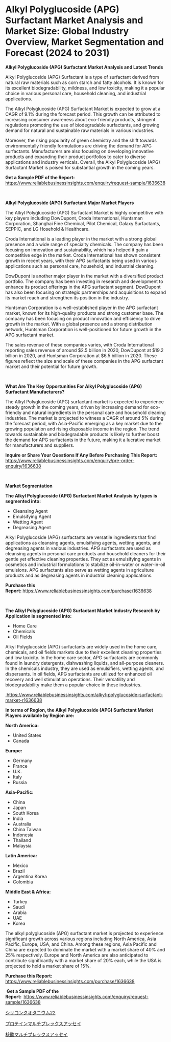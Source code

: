 <p><h1>Alkyl Polyglucoside (APG) Surfactant Market Analysis and Market Size: Global Industry Overview, Market Segmentation and Forecast (2024 to 2031)</h1></p><p><strong>Alkyl Polyglucoside (APG) Surfactant Market Analysis and Latest Trends</strong></p>
<p><p>Alkyl Polyglucoside (APG) Surfactant is a type of surfactant derived from natural raw materials such as corn starch and fatty alcohols. It is known for its excellent biodegradability, mildness, and low toxicity, making it a popular choice in various personal care, household cleaning, and industrial applications.</p><p>The Alkyl Polyglucoside (APG) Surfactant Market is expected to grow at a CAGR of 9.1% during the forecast period. This growth can be attributed to increasing consumer awareness about eco-friendly products, stringent regulations promoting the use of biodegradable surfactants, and growing demand for natural and sustainable raw materials in various industries. </p><p>Moreover, the rising popularity of green chemistry and the shift towards environmentally friendly formulations are driving the demand for APG surfactants. Manufacturers are also focusing on developing innovative products and expanding their product portfolios to cater to diverse applications and industry verticals. Overall, the Alkyl Polyglucoside (APG) Surfactant Market is poised for substantial growth in the coming years.</p></p>
<p><strong>Get a Sample PDF of the Report:&nbsp;</strong> <a href="https://www.reliablebusinessinsights.com/enquiry/request-sample/1636638">https://www.reliablebusinessinsights.com/enquiry/request-sample/1636638</a></p>
<p>&nbsp;</p>
<p><strong>Alkyl Polyglucoside (APG) Surfactant Major Market Players</strong></p>
<p><p>The Alkyl Polyglucoside (APG) Surfactant Market is highly competitive with key players including DowDupont, Croda International, Huntsman Corporation, Shanghai Fine Chemical, Pilot Chemical, Galaxy Surfactants, SEPPIC, and LG Hosehold & Healthcare.</p><p>Croda International is a leading player in the market with a strong global presence and a wide range of specialty chemicals. The company has been focusing on innovation and sustainability, which has helped it gain a competitive edge in the market. Croda International has shown consistent growth in recent years, with their APG surfactants being used in various applications such as personal care, household, and industrial cleaning.</p><p>DowDupont is another major player in the market with a diversified product portfolio. The company has been investing in research and development to enhance its product offerings in the APG surfactant segment. DowDupont has also been focusing on strategic partnerships and acquisitions to expand its market reach and strengthen its position in the industry.</p><p>Huntsman Corporation is a well-established player in the APG surfactant market, known for its high-quality products and strong customer base. The company has been focusing on product innovation and efficiency to drive growth in the market. With a global presence and a strong distribution network, Huntsman Corporation is well-positioned for future growth in the APG surfactant market.</p><p>The sales revenue of these companies varies, with Croda International reporting sales revenue of around $2.5 billion in 2020, DowDupont at $19.2 billion in 2020, and Huntsman Corporation at $6.5 billion in 2020. These figures reflect the size and scale of these companies in the APG surfactant market and their potential for future growth.</p></p>
<p>&nbsp;</p>
<p><strong>What Are The Key Opportunities For Alkyl Polyglucoside (APG) Surfactant Manufacturers?</strong></p>
<p><p>The Alkyl Polyglucoside (APG) surfactant market is expected to experience steady growth in the coming years, driven by increasing demand for eco-friendly and natural ingredients in the personal care and household cleaning industries. The market is projected to witness a CAGR of around 5% during the forecast period, with Asia-Pacific emerging as a key market due to the growing population and rising disposable income in the region. The trend towards sustainable and biodegradable products is likely to further boost the demand for APG surfactants in the future, making it a lucrative market for manufacturers and suppliers.</p></p>
<p><strong>Inquire or Share Your Questions If Any Before Purchasing This Report:</strong> <a href="https://www.reliablebusinessinsights.com/enquiry/pre-order-enquiry/1636638">https://www.reliablebusinessinsights.com/enquiry/pre-order-enquiry/1636638</a></p>
<p>&nbsp;</p>
<p><strong>Market Segmentation</strong></p>
<p><strong>The Alkyl Polyglucoside (APG) Surfactant Market Analysis by types is segmented into:</strong></p>
<p><ul><li>Cleansing Agent</li><li>Emulsifying Agent</li><li>Wetting Agent</li><li>Degreasing Agent</li></ul></p>
<p><p>Alkyl Polyglucoside (APG) surfactants are versatile ingredients that find applications as cleansing agents, emulsifying agents, wetting agents, and degreasing agents in various industries. APG surfactants are used as cleansing agents in personal care products and household cleaners for their gentle yet effective cleaning properties. They act as emulsifying agents in cosmetics and industrial formulations to stabilize oil-in-water or water-in-oil emulsions. APG surfactants also serve as wetting agents in agriculture products and as degreasing agents in industrial cleaning applications.</p></p>
<p><strong>Purchase this Report:&nbsp;</strong><a href="https://www.reliablebusinessinsights.com/purchase/1636638">https://www.reliablebusinessinsights.com/purchase/1636638</a></p>
<p>&nbsp;</p>
<p><strong>The Alkyl Polyglucoside (APG) Surfactant Market Industry Research by Application is segmented into:</strong></p>
<p><ul><li>Home Care</li><li>Chemicals</li><li>Oil Fields</li></ul></p>
<p><p>Alkyl Polyglucoside (APG) surfactants are widely used in the home care, chemicals, and oil fields markets due to their excellent cleaning properties and low toxicity. In the home care sector, APG surfactants are commonly found in laundry detergents, dishwashing liquids, and all-purpose cleaners. In the chemicals industry, they are used as emulsifiers, wetting agents, and dispersants. In oil fields, APG surfactants are utilized for enhanced oil recovery and well stimulation operations. Their versatility and biodegradability make them a popular choice in these industries.</p></p>
<p><a href="https://www.reliablebusinessinsights.com/alkyl-polyglucoside-surfactant-market-r1636638">&nbsp;https://www.reliablebusinessinsights.com/alkyl-polyglucoside-surfactant-market-r1636638</a></p>
<p><strong>In terms of Region, the Alkyl Polyglucoside (APG) Surfactant Market Players available by Region are:</strong></p>
<p>
    <p> <strong> North America: </strong>
        <ul>
            <li>United States</li>
            <li>Canada</li>
        </ul>
        </p> 
    <p> <strong> Europe: </strong>
        <ul>
            <li>Germany</li>
            <li>France</li>
            <li>U.K.</li>
            <li>Italy</li>
            <li>Russia</li>
        </ul>
        </p> 
    <p> <strong> Asia-Pacific: </strong>
        <ul>
            <li>China</li>
            <li>Japan</li>
            <li>South Korea</li>
            <li>India</li>
            <li>Australia</li>
            <li>China Taiwan</li>
            <li>Indonesia</li>
            <li>Thailand</li>
            <li>Malaysia</li>
        </ul>
        </p> 
    <p> <strong> Latin America: </strong>
        <ul>
            <li>Mexico</li>
            <li>Brazil</li>
            <li>Argentina Korea</li>
            <li>Colombia</li>
        </ul>
        </p> 
    <p> <strong> Middle East & Africa: </strong>
        <ul>
            <li>Turkey</li>
            <li>Saudi</li>
            <li>Arabia</li>
            <li>UAE</li>
            <li>Korea</li>
        </ul>
    </p>
    </p>
<p><p>The alkyl polyglucoside (APG) surfactant market is projected to experience significant growth across various regions including North America, Asia Pacific, Europe, USA, and China. Among these regions, Asia Pacific and China are expected to dominate the market with a market share of 40% and 25% respectively. Europe and North America are also anticipated to contribute significantly with a market share of 20% each, while the USA is projected to hold a market share of 15%.</p></p>
<p><strong>Purchase this Report: </strong><a href="https://www.reliablebusinessinsights.com/purchase/1636638">https://www.reliablebusinessinsights.com/purchase/1636638</a></p>
<p>&nbsp;<strong>Get a Sample PDF of the Report:&nbsp;&nbsp;</strong><a href="https://www.reliablebusinessinsights.com/enquiry/request-sample/1636638">https://www.reliablebusinessinsights.com/enquiry/request-sample/1636638</a></p>
<p><strong></strong></p>
<p><p><a href="https://github.com/AaronVargas43/Market-Research-Report-List-1/blob/main/979370992437.md">シリコンクオタニウム22</a></p><p><a href="https://github.com/KaliMetz2023/Market-Research-Report-List-1/blob/main/800054292435.md">プロテインマルチプレックスアッセイ</a></p><p><a href="https://github.com/oqoeusbvpadwjs08/Market-Research-Report-List-2/blob/main/326849692436.md">核酸マルチプレックスアッセイ</a></p></p>